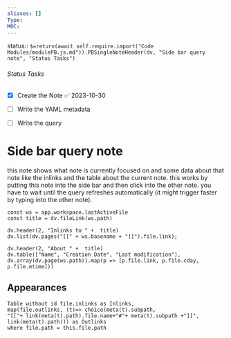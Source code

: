 ```yaml
---
aliases: []
Type: 
MOC:
---
```


status:: `$=return(await self.require.import("Code Modules/modulePB.js.md")).PBSingleNoteHeader(dv, "Side bar query note", "Status Tasks")`

###### Status Tasks
- [x] Create the Note ✅ 2023-10-30
- [ ] Write the YAML metadata
- [ ] Write the query


# Side bar query note

this note shows what note is currently focused on and some data about that note like the inlinks and the table about the current note.
this works by putting this note into the side bar and then click into the other note.
you have to wait until the query refreshes automatically (it might trigger faster by typing into the other note).

```dataviewjs
const ws = app.workspace.lastActiveFile
const title = dv.fileLink(ws.path)

dv.header(2, "Inlinks to " +  title)
dv.list(dv.pages("[[" + ws.basename + "]]").file.link);

dv.header(2, "About " +  title)
dv.table(["Name", "Creation Date", "Last modification"], dv.array(dv.page(ws.path)).map(p => [p.file.link, p.file.cday, p.file.mtime]))
```



## Appearances

```dataview
Table without id file.inlinks as Inlinks, 
map(file.outlinks, (t)=> choice(meta(t).subpath, 
"[["+ link(meta(t).path).file.name+"#"+ meta(t).subpath +"]]", 
link(meta(t).path))) as Outlinks
where file.path = this.file.path
```




